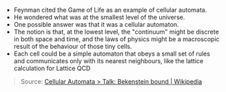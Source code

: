 - Feynman cited the Game of Life as an example of cellular automata.
- He wondered what was at the smallest level of the universe.
- One possible answer was that it was a cellular automaton.
- The notion is that, at the lowest level, the "continuum" might be discrete in both space and time, and the laws of physics might be a macroscopic result of the behaviour of those tiny cells.
- Each cell could be a simple automaton that obeys a small set of rules and communicates only with its nearest neighbours, like the lattice calculation for Lattice QCD

> Source: [Cellular Automata > Talk: Bekenstein bound | Wikipedia](https://en.wikipedia.org/wiki/Talk:Bekenstein_bound#Cellular_automata)